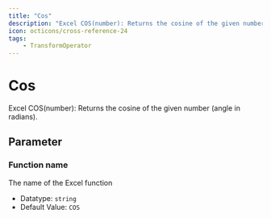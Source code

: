 ```yaml
---
title: "Cos"
description: "Excel COS(number): Returns the cosine of the given number (angle in radians)."
icon: octicons/cross-reference-24
tags: 
    - TransformOperator
---
```

# Cos
<!-- This file was generated - DO NOT CHANGE IT MANUALLY -->



Excel COS(number): Returns the cosine of the given number (angle in radians).

## Parameter

### Function name

The name of the Excel function

- Datatype: `string`
- Default Value: `COS`



